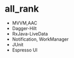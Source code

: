 # all_rank

- MVVM,AAC
- Dagger-Hilt
- RxJava-LiveData
- Notification, WorkManager
- JUnit
- Espresso UI
